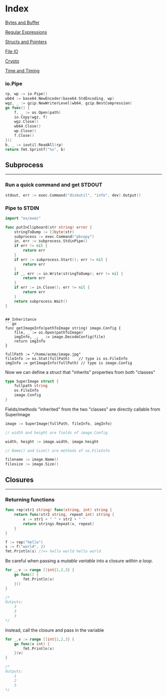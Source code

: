 # Index

[Bytes and Buffer](bytesbuffer.md)

[Regular Expressions](regex.md)

[Structs and Pointers](structs_pointers.md)

[File IO](io.md)

[Crypto](crypto.md)

[Time and Timing](timing.md)

### io.Pipe

```go
rp, wp := io.Pipe()
wb64 := base64.NewEncoder(base64.StdEncoding, wp)
wgz, _ := gzip.NewWriterLevel(wb64, gzip.BestCompression)
go func() {
	f, _ := os.Open(path)
	io.Copy(wgz, f)
	wgz.Close()
	wb64.Close()
	wp.Close()
	f.Close()
}()
b, _ := ioutil.ReadAll(rp)
return fmt.Sprintf("%s", b)
```





## Subprocess
---
### Run a quick command and get STDOUT
```go
stdout, err := exec.Command("diskutil", "info", dev).Output()
```


### Pipe to STDIN
```go
import "os/exec"

func putInClipboard(str string) error {
	stringToDump := []byte(str)
	subprocess := exec.Command("pbcopy")
	in, err := subprocess.StdinPipe()
	if err != nil {
		return err
	}
	if err := subprocess.Start(); err != nil {
		return err
	}
	if _, err := in.Write(stringToDump); err != nil {
		return err
	}
	if err := in.Close(); err != nil {
		return err
	}
	return subprocess.Wait()
}
```


```

## Inheritance
```go
func getImageInfo(pathToImage string) image.Config {
	file, _ := os.Open(pathToImage)
	imgInfo, _, _ := image.DecodeConfig(file)
	return imgInfo
}

fullPath := "/home/acme/image.jpg"
fileInfo := os.Stat(fullPath)	 // type is os.FileInfo
imgInfo := getImageInfo(fullPath) // type is image.Config
```

Now we can define a struct that "inherits" properties from both "classes"

```go
type SuperImage struct {
	fullpath string
	os.FileInfo
	image.Config
}
```

Fields/methods "inherited" from the two "classes" are directly callable from SuperImage

```go
image := SuperImage{fullPath, fileInfo, imgInfo}

// width and height are fields of image.Config

width, height := image.width, image.height

// Name() and Size() are methods of os.FileInfo

filename := image.Name()
filesize := image.Size()
```



## Closures
---
### Returning functions

```go
func rep(str1 string) func(string, int) string {
	return func(str2 string, repeat int) string {
		x := str1 + " " + str2 + " "
		return strings.Repeat(x, repeat)
	}
}

f := rep("hello")
s := f("world", 2)
fmt.Println(s) //=> hello world hello world 
```

Be careful when passing a *mutable variable* into a closure *within a loop*.

```go
for _,v := range []int{1,2,3} {
	go func() {
		fmt.Println(v)
	}()
}

/*
Outputs:
	3
	3
	3
*/ 
```

Instead, call the closure and pass in the variable

```go
for _,v := range []int{1,2,3} {
	go func(x int) {
		fmt.Println(x)
	}(v)
}

/*
Outputs:
	1
	2
	3
*/ 
```


